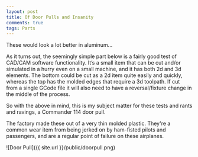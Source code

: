 ```yaml
---
layout: post
title: Of Door Pulls and Insanity
comments: true
tags: Parts
---
```


<p class="message">
These would look a lot better in aluminum...
</p>

As it turns out, the seemingly simple part below is a fairly good test of CAD/CAM software functionality.  It’s a small item that can be cut and/or simulated in a hurry even on a small machine, and  it has both 2d and 3d elements.  The bottom could be cut as a 2d item quite easily and quickly, whereas the top has the molded edges that require a 3d toolpath.  If cut from a single GCode file it will also need to have a reversal/fixture change in the middle of the process.

So with the above in mind, this is my subject matter for these tests and rants and ravings, a Commander 114 door pull.

The factory made these out of a very thin molded plastic.  They're a common wear item from being jerked on by ham-fisted pilots and passengers, and are a regular point of failure on these airplanes.

![Door Pull]({{ site.url }}/public/doorpull.png)
